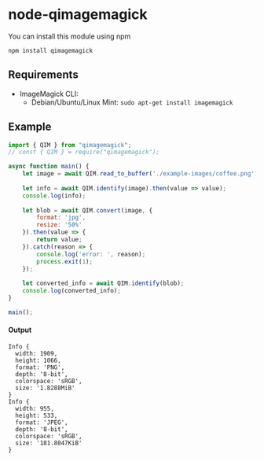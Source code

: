 # node-qimagemagick

You can install this module using npm

`npm install qimagemagick`

## Requirements
- ImageMagick CLI:
  * Debian/Ubuntu/Linux Mint: `sudo apt-get install imagemagick`


## Example

```javascript
import { QIM } from "qimagemagick";
// const { QIM } = require("qimagemagick");

async function main() {
    let image = await QIM.read_to_buffer('./example-images/coffee.png');
    
    let info = await QIM.identify(image).then(value => value);
    console.log(info);
    
    let blob = await QIM.convert(image, {
        format: 'jpg',
        resize: '50%'
    }).then(value => {
        return value;
    }).catch(reason => {
        console.log('error: ', reason);
        process.exit(1);
    });
    
    let converted_info = await QIM.identify(blob);
    console.log(converted_info);
}

main();
```
#### Output
``` text
Info {
  width: 1909,
  height: 1066,
  format: 'PNG',
  depth: '8-bit',
  colorspace: 'sRGB',
  size: '1.8288MiB'
}
Info {
  width: 955,
  height: 533,
  format: 'JPEG',
  depth: '8-bit',
  colorspace: 'sRGB',
  size: '181.8047KiB'
}
```

